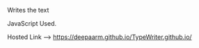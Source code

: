 Writes the text

JavaScript Used.

Hosted Link --> https://deepaarm.github.io/TypeWriter.github.io/
